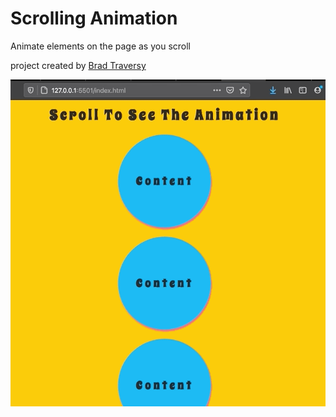 # Scrolling Animation
Animate elements on the page as you scroll

project created by [Brad Traversy](https://www.udemy.com/course/50-projects-50-days/)


![screen shot](https://github.com/Ashley-King/scrolling-animation/blob/main/images/scrolling-animation.gif?raw=true)